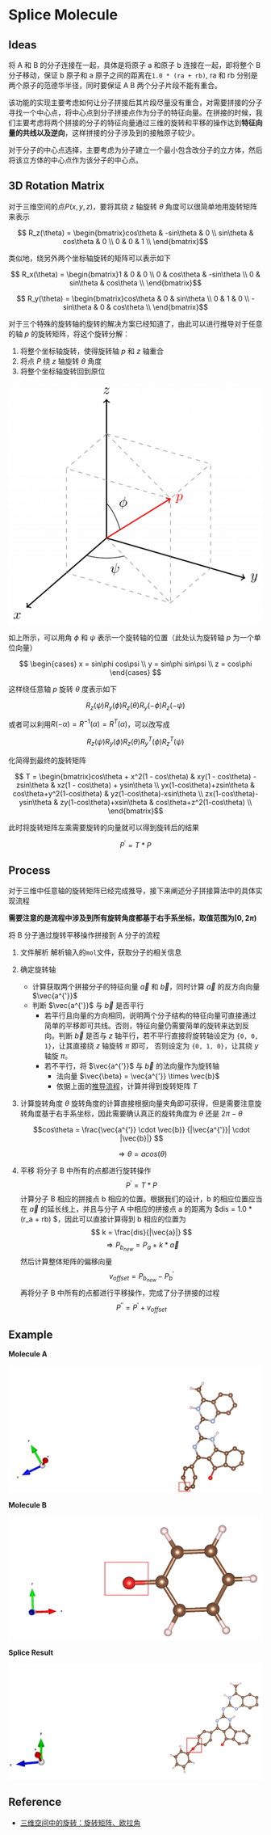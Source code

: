 # Splice Molecule

## Ideas

将 A 和 B 的分子连接在一起，具体是将原子 a 和原子 b 连接在一起，即将整个 B 分子移动，保证 b 原子和 a 原子之间的距离在`1.0 * (ra + rb)`, ra 和 rb 分别是两个原子的范德华半径，同时要保证 A B 两个分子片段不能有重合。

该功能的实现主要考虑如何让分子拼接后其片段尽量没有重合，对需要拼接的分子寻找一个中心点，将中心点到分子拼接点作为分子的特征向量。在拼接的时候，我们主要考虑将两个拼接的分子的特征向量通过三维的旋转和平移的操作达到**特征向量的共线以及逆向**，这样拼接的分子涉及到的接触原子较少。

对于分子的中心点选择，主要考虑为分子建立一个最小包含改分子的立方体，然后将该立方体的中心点作为该分子的中心点。

## 3D Rotation Matrix

对于三维空间的点$P(x, y, z)$，要将其绕 $z$ 轴旋转 $\theta$ 角度可以很简单地用旋转矩阵来表示

$$ R_z(\theta) = \begin{bmatrix}cos\theta & -sin\theta & 0 \\ sin\theta & cos\theta & 0 \\ 0 & 0 & 1 \\ \end{bmatrix}$$

类似地，绕另外两个坐标轴旋转的矩阵可以表示如下

$$ R_x(\theta) = \begin{bmatrix}1 & 0 & 0 \\ 0 & cos\theta & -sin\theta \\ 0 & sin\theta & cos\theta \\ \end{bmatrix}$$

$$ R_y(\theta) = \begin{bmatrix}cos\theta & 0 & sin\theta \\ 0 & 1 & 0 \\ -sin\theta & 0 & cos\theta \\ \end{bmatrix}$$

对于三个特殊的旋转轴的旋转的解决方案已经知道了，由此可以进行推导对于任意的轴 $p$ 的旋转矩阵，将这个旋转分解：
1. 将整个坐标轴旋转，使得旋转轴 $p$ 和 $z$ 轴重合
2. 将点 $P$ 绕 $z$ 轴旋转 $\theta$ 角度
3. 将整个坐标轴旋转回到原位

![任意旋分解](../images/3d-angle-rotation-matrix.png)

如上所示，可以用角 $\phi$ 和 $\psi$ 表示一个旋转轴的位置（此处认为旋转轴 $p$ 为一个单位向量）

$$
\begin{cases}
x = sin\phi cos\psi \\
y = sin\phi sin\psi \\
z = cos\phi 
\end{cases}
$$

这样绕任意轴 $p$ 旋转 $\theta$ 度表示如下

$$R_z(\psi)R_y(\phi)R_z(\theta)R_y(-\phi)R_z(-\psi)$$

或者可以利用$R(-\alpha) = R^{-1}(\alpha) = R^T(\alpha)$，可以改写成

$$R_z(\psi)R_y(\phi)R_z(\theta)R_y^T(\phi)R_z^T(\psi)$$

化简得到最终的旋转矩阵

$$ T = \begin{bmatrix}cos\theta + x^2(1 - cos\theta) & xy(1 - cos\theta) - zsin\theta & xz(1 - cos\theta) + ysin\theta \\ yx(1-cos\theta)+zsin\theta & cos\theta+y^2(1-cos\theta) & yz(1-cos\theta)-xsin\theta \\ zx(1-cos\theta)-ysin\theta & zy(1-cos\theta)+xsin\theta & cos\theta+z^2(1-cos\theta) \\ \end{bmatrix}$$

此时将旋转矩阵左乘需要旋转的向量就可以得到旋转后的结果

$$P^{'} = T * P $$



## Process

对于三维中任意轴的旋转矩阵已经完成推导，接下来阐述分子拼接算法中的具体实现流程


**需要注意的是流程中涉及到所有旋转角度都基于右手系坐标，取值范围为$[0, 2\pi)$**

将 B 分子通过旋转平移操作拼接到 A 分子的流程
1. 文件解析
    解析输入的`mol`文件，获取分子的相关信息

2. 确定旋转轴
    * 计算获取两个拼接分子的特征向量 $\vec{a}$ 和 $\vec{b}$，同时计算 $\vec{a}$ 的反方向向量 $\vec{a^{'}}$
    * 判断 $\vec{a^{'}}$ 与 $\vec{b}$ 是否平行
      * 若平行且向量的方向相同，说明两个分子结构的特征向量可直接通过简单的平移即可共线。否则，特征向量仍需要简单的旋转来达到反向。判断 $\vec{b}$ 是否与 $z$ 轴平行，若不平行直接将旋转轴设定为 `{0, 0, 1}`，让其直接绕 $z$ 轴旋转 $\pi$ 即可， 否则设定为 `{0, 1, 0}`，让其绕 $y$ 轴旋 $\pi$。
      * 若不平行，将 $\vec{a^{'}}$ 与 $\vec{b}$ 的法向量作为旋转轴
        * 法向量 $\vec{\beta} = \vec{a^{'}} \times \vec{b}$
        * 依据上面的[推导流程](#3d-rotation-matrix)，计算并得到旋转矩阵 $T$
3. 计算旋转角度 $\theta$
    旋转角度的计算直接根据向量夹角即可获得，但是需要注意旋转角度基于右手系坐标，因此需要确认真正的旋转角度为 $\theta$ 还是 $2\pi-\theta$

    $$cos\theta = \frac{\vec{a^{'}} \cdot \vec{b}} {|\vec{a^{'}}| \cdot |\vec{b}|} $$

    $$\Rightarrow \theta = acos(\theta) $$
4. 平移
    将分子 B 中所有的点都进行旋转操作
        $$P^{'} = T * P$$
    计算分子 B 相应的拼接点 b 相应的位置。根据我们的设计，b 的相应位置应当在  $\vec{a}$ 的延长线上，并且与分子 A 中相应的拼接点 a 的距离为 $dis = 1.0 * (r_a + rb) $，因此可以直接计算得到 b 相应的位置为
        $$ k = \frac{dis}{|\vec{a}|} $$
        $$\Rightarrow  P_{b_{new}} = P_a + k * \vec{a} $$
    然后计算整体矩阵的偏移向量
        $$v_{offset} = P_{b_{new}} - P_b^{'}$$
    再将分子 B 中所有的点都进行平移操作，完成了分子拼接的过程
        $$P^{''} = P^{'} + v_{offset}$$

## Example

**Molecule A**

![mol A](../images/mol_A.png)

**Molecule B**

![mol B](../images/mol_B.png)

**Splice Result**

![mol A&B](../images/mol_A&B.png)

## Reference
* [三维空间中的旋转：旋转矩阵、欧拉角](http://blog.miskcoo.com/2016/12/rotation-in-3d-space)